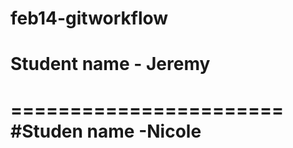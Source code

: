 feb14-gitworkflow
=================

# Student name - Jeremy
=======================
#Studen name -Nicole
=======================
